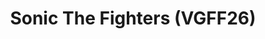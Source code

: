 ---
title: "Sonic The Fighters (VGFF26)"
permalink: /events/vgff26/stf
game: "STF"
game_name: "Sonic The Fighters"
event: "Vortex Gallery x Frosty Faustings XVIII"
layout: vgff26/game
---